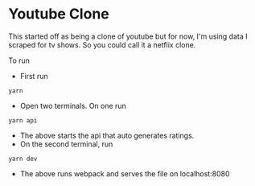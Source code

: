 # Youtube Clone

This started off as being a clone of youtube but for now, I'm using data I scraped for tv shows. So you could call it a netflix clone.

To run

- First run

```
yarn
```

- Open two terminals. On one run

```
yarn api
```

- The above starts the api that auto generates ratings.
- On the second terminal, run

```
yarn dev
```

- The above runs webpack and serves the file on localhost:8080
